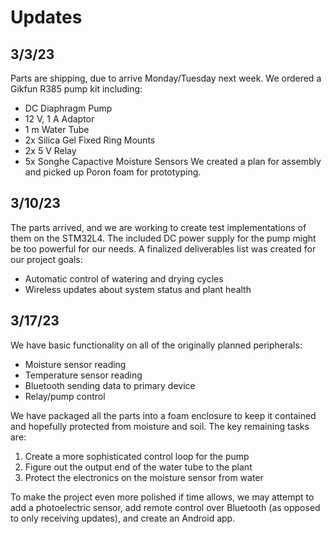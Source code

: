 # Updates

## 3/3/23
Parts are shipping, due to arrive Monday/Tuesday next week. We ordered a Gikfun R385 pump kit including:

* DC Diaphragm Pump
* 12 V, 1 A Adaptor
* 1 m Water Tube
* 2x Silica Gel Fixed Ring Mounts
* 2x 5 V Relay
* 5x Songhe Capactive Moisture Sensors
We created a plan for assembly and picked up Poron foam for prototyping.

## 3/10/23
The parts arrived, and we are working to create test implementations of them on the STM32L4. The included DC power supply for the pump might be too powerful for our needs. A finalized deliverables list was created for our project goals:

* Automatic control of watering and drying cycles
* Wireless updates about system status and plant health

## 3/17/23
We have basic functionality on all of the originally planned peripherals:

* Moisture sensor reading
* Temperature sensor reading
* Bluetooth sending data to primary device
* Relay/pump control

We have packaged all the parts into a foam enclosure to keep it contained and hopefully protected from moisture and soil. The key remaining tasks are:

1. Create a more sophisticated control loop for the pump
2. Figure out the output end of the water tube to the plant
3. Protect the electronics on the moisture sensor from water

To make the project even more polished if time allows, we may attempt to add a photoelectric sensor, add remote control over Bluetooth (as opposed to only receiving updates), and create an Android app.
